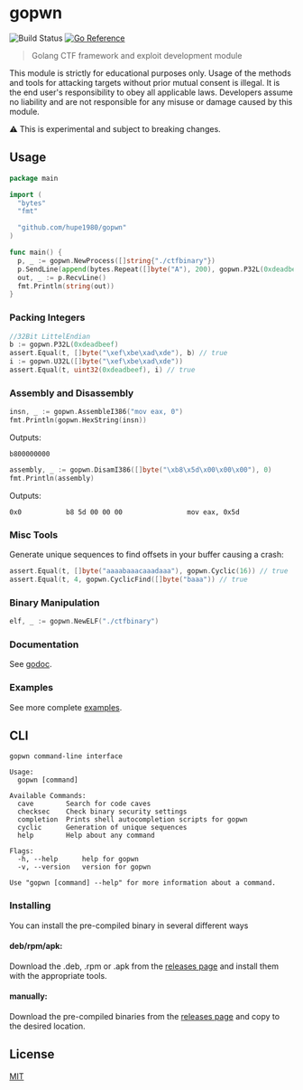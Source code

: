# gopwn 
![Build Status](https://github.com/hupe1980/gopwn/workflows/build/badge.svg) 
[![Go Reference](https://pkg.go.dev/badge/github.com/hupe1980/gopwn.svg)](https://pkg.go.dev/github.com/hupe1980/gopwn)
> Golang CTF framework and exploit development module

This module is strictly for educational purposes only. Usage of the methods and tools for attacking targets without prior mutual consent is illegal. It is the end user's responsibility to obey all applicable laws. Developers assume no liability and are not responsible for any misuse or damage caused by this module.

:warning: This is experimental and subject to breaking changes.

## Usage
```go
package main

import (
  "bytes"
  "fmt"

  "github.com/hupe1980/gopwn"
)

func main() {
  p, _ := gopwn.NewProcess([]string{"./ctfbinary"})
  p.SendLine(append(bytes.Repeat([]byte("A"), 200), gopwn.P32L(0xdeadbeef)...))
  out, _ := p.RecvLine()
  fmt.Println(string(out))
}
```

### Packing Integers
```go
//32Bit LittelEndian
b := gopwn.P32L(0xdeadbeef)
assert.Equal(t, []byte("\xef\xbe\xad\xde"), b) // true
i := gopwn.U32L([]byte("\xef\xbe\xad\xde"))
assert.Equal(t, uint32(0xdeadbeef), i) // true
```

### Assembly and Disassembly
```go
insn, _ := gopwn.AssembleI386("mov eax, 0")
fmt.Println(gopwn.HexString(insn))
```
Outputs:
```
b800000000
```
```go
assembly, _ := gopwn.DisamI386([]byte("\xb8\x5d\x00\x00\x00"), 0)
fmt.Println(assembly)
```
Outputs:
```
0x0           b8 5d 00 00 00                mov eax, 0x5d
```

### Misc Tools
Generate unique sequences to find offsets in your buffer causing a crash:
```go
assert.Equal(t, []byte("aaaabaaacaaadaaa"), gopwn.Cyclic(16)) // true
assert.Equal(t, 4, gopwn.CyclicFind([]byte("baaa")) // true
```

### Binary Manipulation
```go
elf, _ := gopwn.NewELF("./ctfbinary")
```

### Documentation
See [godoc](https://pkg.go.dev/github.com/hupe1980/gopwn).

### Examples
See more complete [examples](https://github.com/hupe1980/exploit-exercises/tree/main/exploits/go).

## CLI
```
gopwn command-line interface

Usage:
  gopwn [command]

Available Commands:
  cave        Search for code caves
  checksec    Check binary security settings
  completion  Prints shell autocompletion scripts for gopwn
  cyclic      Generation of unique sequences
  help        Help about any command

Flags:
  -h, --help      help for gopwn
  -v, --version   version for gopwn

Use "gopwn [command] --help" for more information about a command.
```

### Installing
You can install the pre-compiled binary in several different ways

#### deb/rpm/apk:
Download the .deb, .rpm or .apk from the [releases page](https://github.com/hupe1980/gopwn/releases) and install them with the appropriate tools.

#### manually:
Download the pre-compiled binaries from the [releases page](https://github.com/hupe1980/gopwn/releases) and copy to the desired location.

## License
[MIT](LICENCE)
